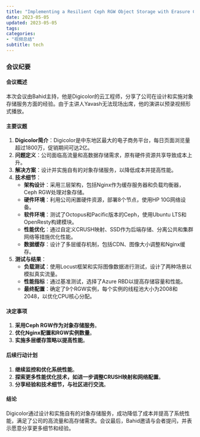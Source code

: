 ```yaml
---
title: "Implementing a Resilient Ceph RGW Object Storage with Erasure Coded Data Pool as the Foundation..."
date: 2023-05-05
updated: 2023-05-05
tags:
categories:
- "视频总结"
subtitle: tech
---
```



### 会议纪要

#### 会议概述
本次会议由Bahid主持，他是Digicolor的云工程师，分享了公司在设计和实施对象存储服务方面的经验。由于主讲人Yavash无法现场出席，他的演讲以预录视频形式播放。

#### 主要议题
1. **Digicolor简介**：Digicolor是中东地区最大的电子商务平台，每日页面浏览量超过1800万，促销期间可达2亿。
2. **问题定义**：公司面临高流量和高数据存储需求，原有硬件资源共享导致成本上升。
3. **解决方案**：设计并实施自有的对象存储服务，以降低成本并提高性能。
4. **技术细节**：
   - **架构设计**：采用三层架构，包括Nginx作为缓存服务器和负载均衡器，Ceph RGW处理对象存储。
   - **硬件环境**：利用公司闲置硬件资源，部署8个节点，使用HP 10G网络设备。
   - **软件环境**：测试了Octopus和Pacific版本的Ceph，使用Ubuntu LTS和OpenResty构建模块。
   - **性能优化**：通过自定义CRUSH映射、SSD作为后端存储、分离公共和集群网络等措施优化性能。
   - **数据缓存**：设计了多层缓存机制，包括CDN、图像大小调整和Nginx缓存。
5. **测试与结果**：
   - **负载测试**：使用Locust框架和实际图像数据进行测试，设计了两种场景以模拟真实流量。
   - **性能指标**：通过基准测试，选择了Azure RBD以提高存储容量和性能。
   - **最终配置**：确定了9个RGW实例，每个实例的线程池大小为2008和2048，以优化CPU核心分配。

#### 决定事项
1. **采用Ceph RGW作为对象存储服务**。
2. **优化Nginx配置和RGW实例数量**。
3. **实施多层缓存策略以提高性能**。

#### 后续行动计划
1. **继续监控和优化系统性能**。
2. **探索更多性能优化技术，如进一步调整CRUSH映射和网络配置**。
3. **分享经验和技术细节，与社区进行交流**。

#### 结论
Digicolor通过设计和实施自有的对象存储服务，成功降低了成本并提高了系统性能，满足了公司的高流量和高存储需求。会议最后，Bahid邀请与会者提问，并表示愿意分享更多细节和经验。